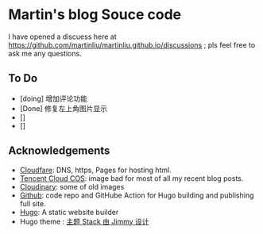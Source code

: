 # Martin's blog Souce code

I have opened a discuess here at https://github.com/martinliu/martinliu.github.io/discussions ; pls feel free to ask me any questions.

## To Do

- [doing] 增加评论功能
- [Done] 修复左上角图片显示 
- []
- []

## Acknowledgements

- [Cloudfare](https://www.cloudflare.com/): DNS, https, Pages for hosting html.
- [Tencent Cloud COS](https://cloud.tencent.com/product/cos): image bad for most of all my recent blog posts.
- [Cloudinary](https://www.cloudinary.com/): some of old images
- [Github](https://pages.github.com/): code repo and GitHube Action for Hugo building and publishing full site.
- [Hugo](https://gohugo.io/): A static website builder
- Hugo theme : [主题 Stack 由 Jimmy 设计 ](https://github.com/CaiJimmy/hugo-theme-stack)
